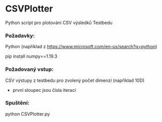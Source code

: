 # CSVPlotter
Python script pro plotování CSV výsledků Testbedu



### Požadavky:
Python (například z https://www.microsoft.com/en-us/search?q=python)

pip install numpy==1.19.3

### Požadovaný vstup:
CSV výstupy z testbedu pro zvolený počet dimenzí (například 10D)
- první sloupec jsou čísla iterací

### Spuštění:
python CSVPlotter.py
